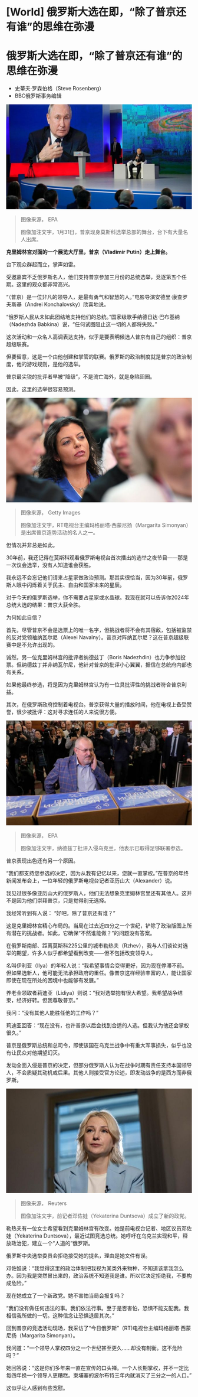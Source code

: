 # [World] 俄罗斯大选在即，“除了普京还有谁”的思维在弥漫

#  俄罗斯大选在即，“除了普京还有谁”的思维在弥漫

  * 史蒂夫·罗森伯格（Steve Rosenberg） 
  * BBC俄罗斯事务编辑 


![Vladimir Putin sits on stage at election headquarters in Moscow, Russian Federation with a big screen behind him showing his face on 31 Jan 2024](_132513767_d7aa914333b5204f0480953e3a510e116bb4fb6c0_0_6000_40001000x667.jpg)

> 图像来源，  EPA
>
> 图像加注文字，1月31日，普京现身莫斯科选举总部的舞台，台下有大量名人出席。

**克里姆林宫对面的一个展览大厅里，普京（Vladimir Putin）走上舞台。**

台下观众群起而立，掌声如雷。

受邀嘉宾不乏俄罗斯名人，他们支持普京参加三月份的总统选举，竞逐第五个任期。这里的观众都非常高兴。

“（普京）是一位非凡的领导人，是最有勇气和智慧的人。”电影导演安德里·康查罗夫斯基（Andrei Konchalovsky）欣喜地说。

“俄罗斯人民从未如此团结地支持他们的总统。”国家级歌手纳德日达·巴布基纳（Nadezhda Babkina）说，“任何试图阻止这一切的人都将失败。”

这次活动和一众名人高调表达支持，似乎是要表明候选人普京有自己的组织：普京超级联赛。

但要留意，这是一个由他创建和掌管的联赛。俄罗斯的政治制度就是普京的政治制度，他的游戏规则，是他的选举。

普京最尖锐的批评者早被“降级”，不是流亡海外，就是身陷囹圄。

因此，这里的选举很容易预测。

![Margarita Simonyan, editor in chief of Russia Today, sits in a crowd of Putin supporters in Moscow on January 31, 2024.](_132513894_gettyimages-1967221475.jpg)

> 图像来源，  Getty Images
>
> 图像加注文字，RT电视台主编玛格丽塔·西蒙尼扬（Margarita Simonyan）是出席普京造势活动的名人之一。

但情况并非总是如此。

30年前，我还记得在莫斯科观看俄罗斯电视台首次播出的选举之夜节目——那是一次议会选举，没有人知道谁会获胜。

我永远不会忘记他们请来占星家做政治预测。那其实很恰当，因为30年前，俄罗斯人眼中闪烁着关于民主、自由和国家未来的星辰。

对于今天的俄罗斯选举，你不需要占星家或水晶球。我现在就可以告诉你2024年总统大选的结果：普京大获全胜。

为何如此自信？

首先，尽管普京不会是选票上的唯一名字，但挑战者将不会有其宿敌，包括被监禁的反对党领袖纳瓦尔尼（Alexei Navalny）。普京对阵纳瓦尔尼？这在普京超级联赛中是不允许出现的。

诚然，另一位克里姆林宫的批评者纳德兹丁（Boris Nadezhdin）也力争参加投票。但纳德兹丁并非纳瓦尔尼，他针对普京的批评小心翼翼，据信在总统府内部也有关系。

如果他最终参选，将是因为克里姆林宫认为有一位具批评性的挑战者符合普京利益。

其次，在俄罗斯政府控制着电视台。普京获得大量的播放时间，他在电视上备受赞誉，很少被批评：这对寻求连任的人来说很方便。

![Boris Nadezhdin stands in front of boxes with journalists and camera people behind him at Central Election Commission, Moscow, Russian Federation on 31 Jan 2024](_132513311_8ee9a2fc5962e69b7f993ef1182a736f4de1f8a00_0_3633_26001000x716.jpg)

> 图像来源，  EPA
>
> 图像加注文字，纳德兹丁批评入侵乌克兰，他表示已取得足够联署参选。

普京表现出色还有另一个原因。

“我们都支持您参选的决定，因为从我有记忆以来，您就一直掌权。”在普京的年终新闻发布会上，一位年轻的俄罗斯电视台记者亚历山大（Alexander）说。

我见过很多像亚历山大的俄罗斯人，他们无法想象克里姆林宫里还有其他人。这并不是因为他们崇拜普京，只是觉得别无选择。

我经常听到有人说： “好吧，除了普京还有谁？”

这是克里姆林宫精心布局的。当局在过去近四分之一个世纪，铲除了政治版图上所有潜在的挑战者。如此，它确保“不然谁能做？”的问题没有答案。

在俄罗斯南部、距离莫斯科225公里的城市勒热夫（Rzhev），我与人们谈论对选举的期望，许多人似乎都希望看到改变——但不包括改变领导人。

名叫伊利亚（Ilya）的年轻人说：“我希望事情会变得更好，因为现在停滞不前。但如果选新人，他可能无法承担政府的重任。像普京这样经验丰富的人，能让国家即使在现在所处的困境中也能够有发展。”

养老金领取者莉迪亚（Lidiya）则说：“我对选举抱有很大希望。我希望战争结束，经济好转。但我尊敬普京。”

我问：“没有其他人能胜任他的工作吗？”

莉迪亚回答：“现在没有，也许普京以后会找到合适的人选。但我认为他还会掌权很久。”

普京是俄罗斯总统和总司令，即使该国在乌克兰战争中有重大军事损失，似乎也没有让民众对他期望幻灭。

发动全面入侵是普京的决定，但部分俄罗斯人认为在战争时期有责任支持本国领导人，不会质疑其动机或后果。其他人则接受官方论述，即发动战争的是西方而非俄罗斯。

![Yekaterina Duntsova sits in an interview in Moscow on 25 December 2023](_132513315_c202253dbc08b39d4a69fa22e60a08b90a03a17c0_0_5000_33351000x667.jpg)

> 图像来源，  Reuters
>
> 图像加注文字，前记者邓佐娃（Yekaterina Duntsova）成立了新的政党。

勒热夫有一位女士希望看到克里姆林宫有改变。她是前电视台记者、地区议员邓佐娃（Yekaterina Duntsova），最近试图竞选总统。她呼吁在乌克兰实现和平，释放政治犯，建立一个“人道的”俄罗斯。

俄罗斯中央选举委员会拒绝接受她的提名，理由是她文件有误。

邓佐娃说：“我觉得这里的政治体制把我视为某类外来物种，不知道该拿我怎么办。因为我是突然冒出来的，政治系统不知道我是谁。所以它决定拒绝我，不要构成危险。”

现在她成立了一个新政党。她不害怕当局会报复吗？

“我们没有做任何违法的事。我们依法行事。至于是否害怕，恐惧不能支配我。我相信我所做的一切。这种信念让恐惧退居其次。”

回到普京的竞选活动现场，我采访了“今日俄罗斯”（RT)电视台主编玛格丽塔·西蒙尼扬（Margarita Simonyan）。

我问道：“一个领导人掌权四分之一个世纪甚至更久......却没有制衡。这不危险吗？”

她回答说：“这是你们多年来一直在宣传的口头禅。一个人长期掌权，并不一定比每四年换一个领导人更糟糕。柬埔寨的波尔布特三年内就消灭了三分之一的人口。”

这似乎让人感到有些宽慰。


